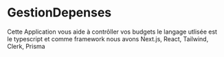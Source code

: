# GestionDepenses
Cette Application vous aide à contrôller vos budgets le langage utlisée est le typescript et comme framework nous avons Next.js, React, Tailwind, Clerk, Prisma
